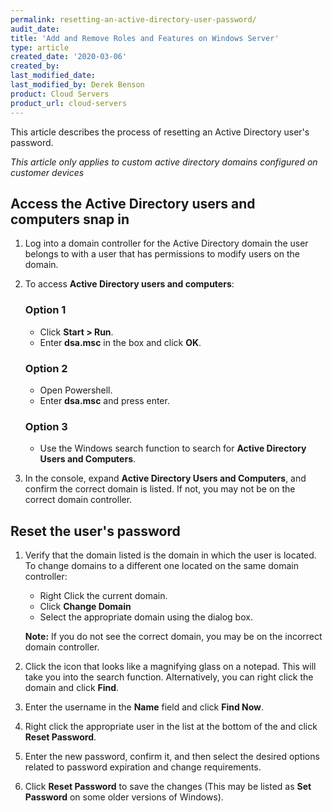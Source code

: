 ```yaml
---
permalink: resetting-an-active-directory-user-password/
audit_date:
title: 'Add and Remove Roles and Features on Windows Server'
type: article
created_date: '2020-03-06'
created_by:
last_modified_date:
last_modified_by: Derek Benson
product: Cloud Servers
product_url: cloud-servers
---
```


This article describes the process of resetting an Active Directory user's password.

*This article only applies to custom active directory domains configured on customer devices*

## Access the Active Directory users and computers snap in

1. Log into a domain controller for the Active Directory domain the user belongs to with a user that has permissions to modify users on the domain.

2. To access **Active Directory users and computers**: 

    ### Option 1
    * Click **Start > Run**.
    * Enter **dsa.msc** in the box and click **OK**.

    ### Option 2
    * Open Powershell.
    * Enter **dsa.msc** and press enter.

    ### Option 3
    * Use the Windows search function to search for **Active Directory Users and Computers**.

3. In the console, expand **Active Directory Users and Computers**, and confirm the correct domain is listed. If not, you may not be on the correct domain controller.


## Reset the user's password

1. Verify that the domain listed is the domain in which the user is located. To change domains to a different one located on the same domain controller:

    * Right Click the current domain.
    * Click **Change Domain**
    * Select the appropriate domain using the dialog box.

    **Note:** If you do not see the correct domain, you may be on the incorrect domain controller.

2. Click the icon that looks like a magnifying glass on a notepad. This will take you into the search function. Alternatively, you can right click the domain and click **Find**.

3. Enter the username in the **Name** field and click **Find Now**.

4. Right click the appropriate user in the list at the bottom of the and click **Reset Password**.

5. Enter the new password, confirm it, and then select the desired options related to password expiration and change requirements.

6. Click **Reset Password** to save the changes (This may be listed as **Set Password** on some older versions of Windows).
